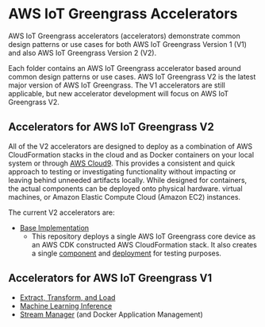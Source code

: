 # AWS IoT Greengrass Accelerators

AWS IoT Greengrass accelerators (accelerators) demonstrate common design patterns or use cases for both AWS IoT Greengrass Version 1 (V1) and also AWS IoT Greengrass Version 2 (V2).

Each folder contains an AWS IoT Greengrass accelerator based around common design patterns or use cases. AWS IoT Greengrass V2 is the latest major version of AWS IoT Greengrass. The V1 accelerators are still applicable, but new accelerator development will focus on AWS IoT Greengrass V2.

## Accelerators for AWS IoT Greengrass V2

All of the V2 accelerators are designed to deploy as a combination of AWS CloudFormation stacks in the cloud and as Docker containers on your local system or through [AWS Cloud9](https://aws.amazon.com/cloud9/). This provides a consistent and quick approach to testing or investigating functionality without impacting or leaving behind unneeded artifacts locally. While designed for containers, the actual components can be deployed onto physical hardware. virtual machines, or Amazon Elastic Compute Cloud (Amazon EC2) instances.

The current V2 accelerators are:

- [Base Implementation](v2/base_implementation)
  - This repository deploys a single AWS IoT Greengrass core device as an AWS CDK constructed AWS CloudFormation stack. It also creates a single [component](https://docs.aws.amazon.com/greengrass/v2/developerguide/manage-components.html) and [deployment](https://docs.aws.amazon.com/greengrass/v2/developerguide/manage-deployments.html) for testing purposes.

## Accelerators for AWS IoT Greengrass V1

- [Extract, Transform, and Load](v1/extract_transform_load)
- [Machine Learning Inference](v1/machine_learning_inference)
- [Stream Manager](v1/stream_manager) (and Docker Application Management)
